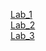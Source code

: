 [Lab_1](https://github.com/macsonproger/Acs/blob/main/lab_1/readme.md)  
[Lab_2](https://github.com/macsonproger/Acs/blob/main/lr_2/readme.md)  
[Lab_3](https://github.com/macsonproger/Acs/blob/main/lr_3/readme.md)  
